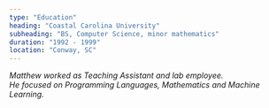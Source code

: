 ```yaml
---
type: "Education"
heading: "Coastal Carolina University"
subheading: "BS, Computer Science, minor mathematics"
duration: "1992 - 1999"
location: "Conway, SC"
---
```


<a class="no-tufte-underline" href="/edu/"><i class="fa fa-info-circle" aria-hidden="true"/></a> 
Matthew worked as Teaching Assistant and lab employee.  
He focused on Programming Languages, Mathematics and Machine Learning.